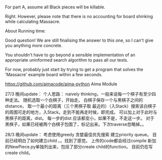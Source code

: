 
For part A, assume all Black pieces will be killable.


Right. However, please note that there is no accounting for board shinking while calculating Massacre.



About Running time:

Good question! We are still finalising the answer to this one, so I can't give you anything more concrete.

You shouldn't have to go beyond a sensible implementation of an appropriate uninformed search algorithm to pass all our tests.

For now, probably just start by trying to get a program that solves the 'Massacre' example board within a few seconds.


https://github.com/aimacode/aima-python  Aima Module


27/3 晚间update：
个人思路： naively thinking，一般来说每一个棋子有至少四种走法。 随机选取一个白棋子，开始走。 白棋子保存一个与黑棋子之间的distance， 取一个最小的距离（三个黑棋子取
最近的）（入Stack）搜索该白棋子的周围可走的地方，入Stack。走到不能再走时候，即完成。 可以加上对于此时与黑棋子的距离，dist。 每一步的dist
应该都变小，如果不是，不走这一步。 
对于黑棋子，如果已经被两个白棋子包围了，标记出来。下次traverse忽略掉。。


28/3 晚间update：
考虑使用greedy 贪婪最佳优先搜索
建立priority queue。
目前已经明白了如何建立child 。。找到了感觉。 
上传的code都会经过compile
新加的NewPiece.py单独列出来，包括了部分create child的function。
目前仍在写create child。 